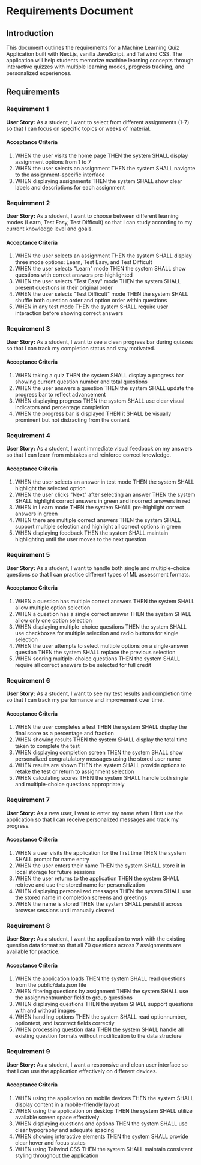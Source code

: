 # Requirements Document

## Introduction

This document outlines the requirements for a Machine Learning Quiz Application built with Next.js, vanilla JavaScript, and Tailwind CSS. The application will help students memorize machine learning concepts through interactive quizzes with multiple learning modes, progress tracking, and personalized experiences.

## Requirements

### Requirement 1

**User Story:** As a student, I want to select from different assignments (1-7) so that I can focus on specific topics or weeks of material.

#### Acceptance Criteria

1. WHEN the user visits the home page THEN the system SHALL display assignment options from 1 to 7
2. WHEN the user selects an assignment THEN the system SHALL navigate to the assignment-specific interface
3. WHEN displaying assignments THEN the system SHALL show clear labels and descriptions for each assignment

### Requirement 2

**User Story:** As a student, I want to choose between different learning modes (Learn, Test Easy, Test Difficult) so that I can study according to my current knowledge level and goals.

#### Acceptance Criteria

1. WHEN the user selects an assignment THEN the system SHALL display three mode options: Learn, Test Easy, and Test Difficult
2. WHEN the user selects "Learn" mode THEN the system SHALL show questions with correct answers pre-highlighted
3. WHEN the user selects "Test Easy" mode THEN the system SHALL present questions in their original order
4. WHEN the user selects "Test Difficult" mode THEN the system SHALL shuffle both question order and option order within questions
5. WHEN in any test mode THEN the system SHALL require user interaction before showing correct answers

### Requirement 3

**User Story:** As a student, I want to see a clean progress bar during quizzes so that I can track my completion status and stay motivated.

#### Acceptance Criteria

1. WHEN taking a quiz THEN the system SHALL display a progress bar showing current question number and total questions
2. WHEN the user answers a question THEN the system SHALL update the progress bar to reflect advancement
3. WHEN displaying progress THEN the system SHALL use clear visual indicators and percentage completion
4. WHEN the progress bar is displayed THEN it SHALL be visually prominent but not distracting from the content

### Requirement 4

**User Story:** As a student, I want immediate visual feedback on my answers so that I can learn from mistakes and reinforce correct knowledge.

#### Acceptance Criteria

1. WHEN the user selects an answer in test mode THEN the system SHALL highlight the selected option
2. WHEN the user clicks "Next" after selecting an answer THEN the system SHALL highlight correct answers in green and incorrect answers in red
3. WHEN in Learn mode THEN the system SHALL pre-highlight correct answers in green
4. WHEN there are multiple correct answers THEN the system SHALL support multiple selection and highlight all correct options in green
5. WHEN displaying feedback THEN the system SHALL maintain highlighting until the user moves to the next question

### Requirement 5

**User Story:** As a student, I want to handle both single and multiple-choice questions so that I can practice different types of ML assessment formats.

#### Acceptance Criteria

1. WHEN a question has multiple correct answers THEN the system SHALL allow multiple option selection
2. WHEN a question has a single correct answer THEN the system SHALL allow only one option selection
3. WHEN displaying multiple-choice questions THEN the system SHALL use checkboxes for multiple selection and radio buttons for single selection
4. WHEN the user attempts to select multiple options on a single-answer question THEN the system SHALL replace the previous selection
5. WHEN scoring multiple-choice questions THEN the system SHALL require all correct answers to be selected for full credit

### Requirement 6

**User Story:** As a student, I want to see my test results and completion time so that I can track my performance and improvement over time.

#### Acceptance Criteria

1. WHEN the user completes a test THEN the system SHALL display the final score as a percentage and fraction
2. WHEN showing results THEN the system SHALL display the total time taken to complete the test
3. WHEN displaying completion screen THEN the system SHALL show personalized congratulatory messages using the stored user name
4. WHEN results are shown THEN the system SHALL provide options to retake the test or return to assignment selection
5. WHEN calculating scores THEN the system SHALL handle both single and multiple-choice questions appropriately

### Requirement 7

**User Story:** As a new user, I want to enter my name when I first use the application so that I can receive personalized messages and track my progress.

#### Acceptance Criteria

1. WHEN a user visits the application for the first time THEN the system SHALL prompt for name entry
2. WHEN the user enters their name THEN the system SHALL store it in local storage for future sessions
3. WHEN the user returns to the application THEN the system SHALL retrieve and use the stored name for personalization
4. WHEN displaying personalized messages THEN the system SHALL use the stored name in completion screens and greetings
5. WHEN the name is stored THEN the system SHALL persist it across browser sessions until manually cleared

### Requirement 8

**User Story:** As a student, I want the application to work with the existing question data format so that all 70 questions across 7 assignments are available for practice.

#### Acceptance Criteria

1. WHEN the application loads THEN the system SHALL read questions from the public/data.json file
2. WHEN filtering questions by assignment THEN the system SHALL use the assignmentnumber field to group questions
3. WHEN displaying questions THEN the system SHALL support questions with and without images
4. WHEN handling options THEN the system SHALL read optionnumber, optiontext, and iscorrect fields correctly
5. WHEN processing question data THEN the system SHALL handle all existing question formats without modification to the data structure

### Requirement 9

**User Story:** As a student, I want a responsive and clean user interface so that I can use the application effectively on different devices.

#### Acceptance Criteria

1. WHEN using the application on mobile devices THEN the system SHALL display content in a mobile-friendly layout
2. WHEN using the application on desktop THEN the system SHALL utilize available screen space effectively
3. WHEN displaying questions and options THEN the system SHALL use clear typography and adequate spacing
4. WHEN showing interactive elements THEN the system SHALL provide clear hover and focus states
5. WHEN using Tailwind CSS THEN the system SHALL maintain consistent styling throughout the application